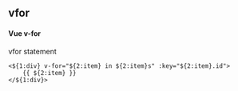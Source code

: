 ## vfor
#### Vue v-for
vfor statement
```
<${1:div} v-for="${2:item} in ${2:item}s" :key="${2:item}.id">
	{{ ${2:item} }}
</${1:div}>
```